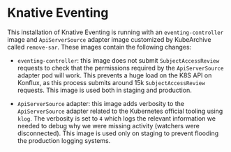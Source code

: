 # Knative Eventing

This installation of Knative Eventing is running with an `eventing-controller` image
and `ApiServerSource` adapter image customized by KubeArchive called `remove-sar`. These
images contain the following changes:

* `eventing-controller`: this image does not submit `SubjectAccessReview` requests
to check that the permissions required by the `ApiServerSource` adapter pod will work.
This prevents a huge load on the K8S API on Konflux, as this process submits around 15k
`SubjectAccessReview` requests. This image is used both in staging and production.

* `ApiServerSource` adapter: this image adds verbosity to the `ApiServerSource` adapter
related to the Kubernetes official tooling using `klog`. The verbosity is set to `4`
which logs the relevant information we needed to debug why we were missing activity
(watchers were disconnected). This image is used only on staging to prevent flooding
the production logging systems.
